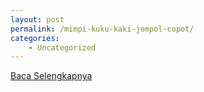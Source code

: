 ```yaml
---
layout: post
permalink: /mimpi-kuku-kaki-jempol-copot/
categories:
    - Uncategorized
---
```


[Baca Selengkapnya](/06)